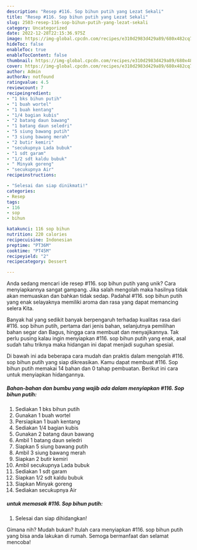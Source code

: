 ```yaml
---
description: "Resep #116. Sop bihun putih yang Lezat Sekali"
title: "Resep #116. Sop bihun putih yang Lezat Sekali"
slug: 2503-resep-116-sop-bihun-putih-yang-lezat-sekali
category: Uncategorized
date: 2022-12-28T22:15:36.975Z
image: https://img-global.cpcdn.com/recipes/e310d2983d429a89/680x482cq70/116-sop-bihun-putih-foto-resep-utama.jpg
hideToc: false
enableToc: true
enableTocContent: false
thumbnail: https://img-global.cpcdn.com/recipes/e310d2983d429a89/680x482cq70/116-sop-bihun-putih-foto-resep-utama.jpg
cover: https://img-global.cpcdn.com/recipes/e310d2983d429a89/680x482cq70/116-sop-bihun-putih-foto-resep-utama.jpg
author: Admin
authorAv: notfound
ratingvalue: 4.5
reviewcount: 7
recipeingredient:
- "1 bks bihun putih"
- "1 buah wortel"
- "1 buah kentang"
- "1/4 bagian kubis"
- "2 batang daun bawang"
- "1 batang daun seledri"
- "5 siung bawang putih"
- "3 siung bawang merah"
- "2 butir kemiri"
- "secukupnya Lada bubuk"
- "1 sdt garam"
- "1/2 sdt kaldu bubuk"
- " Minyak goreng"
- "secukupnya Air"
recipeinstructions:

- "Selesai dan siap dinikmati!"
categories:
- Resep
tags:
- 116
- sop
- bihun

katakunci: 116 sop bihun 
nutrition: 220 calories
recipecuisine: Indonesian
preptime: "PT36M"
cooktime: "PT45M"
recipeyield: "2"
recipecategory: Dessert

---
```





Anda sedang mencari ide resep #116. sop bihun putih yang unik? Cara menyiapkannya sangat gampang. Jika salah mengolah maka hasilnya tidak akan memuaskan dan bahkan tidak sedap. Padahal #116. sop bihun putih yang enak selayaknya memiliki aroma dan rasa yang dapat memancing selera Kita.





Banyak hal yang sedikit banyak berpengaruh terhadap kualitas rasa dari #116. sop bihun putih, pertama dari jenis bahan, selanjutnya pemilihan bahan segar dan Bagus, hingga cara membuat dan menyajikannya. Tak perlu pusing kalau ingin menyiapkan #116. sop bihun putih yang enak,      asal sudah tahu triknya maka hidangan ini dapat menjadi suguhan spesial.





















Di bawah ini ada beberapa cara mudah dan praktis dalam mengolah #116. sop bihun putih yang siap dikreasikan. Kamu dapat membuat #116. Sop bihun putih memakai 14 bahan dan 0 tahap pembuatan. Berikut ini cara untuk menyiapkan hidangannya.

<!--inarticleads1-->

##### Bahan-bahan dan bumbu yang wajib ada dalam menyiapkan #116. Sop bihun putih:

1. Sediakan 1 bks bihun putih
1. Gunakan 1 buah wortel
1. Persiapkan 1 buah kentang
1. Sediakan 1/4 bagian kubis
1. Gunakan 2 batang daun bawang
1. Ambil 1 batang daun seledri
1. Siapkan 5 siung bawang putih
1. Ambil 3 siung bawang merah
1. Siapkan 2 butir kemiri
1. Ambil secukupnya Lada bubuk
1. Sediakan 1 sdt garam
1. Siapkan 1/2 sdt kaldu bubuk
1. Siapkan  Minyak goreng
1. Sediakan secukupnya Air




<!--inarticleads2-->

#####  untuk memasak #116. Sop bihun putih:


1. Selesai dan siap dihidangkan!



Gimana nih? Mudah bukan? Itulah cara menyiapkan #116. sop bihun putih yang bisa anda lakukan di rumah. Semoga bermanfaat dan selamat mencoba!
